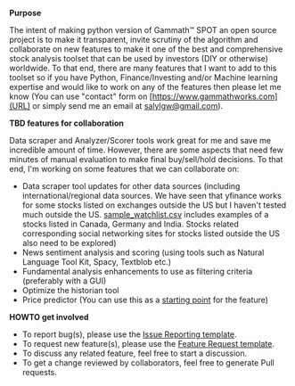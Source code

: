 **Purpose**

The intent of making python version of Gammath™ SPOT an open source project is to make it transparent, invite scrutiny of the algorithm and collaborate on new features to make it one of the best and comprehensive stock analysis toolset that can be used by investors (DIY or otherwise) worldwide. To that end, there are many features that I want to add to this toolset so if you have Python, Finance/Investing and/or Machine learning expertise and would like to work on any of the features then please let me know (You can use "contact" form on [https://www.gammathworks.com](URL) or simply send me an email at salylgw@gmail.com).

**TBD features for collaboration**

Data scraper and Analyzer/Scorer tools work great for me and save me incredible amount of time. However, there are some aspects that need few minutes of manual evaluation to make final buy/sell/hold decisions. To that end, I'm working on some features that we can collaborate on:

  * Data scraper tool updates for other data sources (including international/regional data sources. We have seen that yfinance works for some stocks listed on exchanges outside the US but I haven't tested much outside the US. [sample_watchlist.csv](https://github.com/salylgw/gammath_spot/blob/main/gammath_spot/sample_watchlist.csv) includes examples of a stocks listed in Canada, Germany and India. Stocks related corresponding social networking sites for stocks listed outside the US also need to be explored)
  * News sentiment analysis and scoring (using tools such as Natural Language Tool Kit, Spacy, Textblob etc.)
  * Fundamental analysis enhancements to use as filtering criteria (preferably with a GUI)
  * Optimize the historian tool
  * Price predictor (You can use this as a [starting point](https://github.com/salylgw/gammath_spot/blob/main/gammath_spot/gammath_lgstic_signals.py) for the feature)



**HOWTO get involved**

  * To report bug(s), please use the [Issue Reporting template](https://github.com/salylgw/gammath_spot/blob/main/.github/ISSUE_TEMPLATE/bug_report.md).
  * To request new feature(s), please use the [Feature Request template](https://github.com/salylgw/gammath_spot/blob/main/.github/ISSUE_TEMPLATE/feature_request.md).
  * To discuss any related feature, feel free to start a discussion.
  * To get a change reviewed by collaborators, feel free to generate Pull requests.
